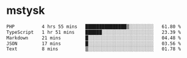 # mstysk

<!--START_SECTION:waka-->

```txt
PHP          4 hrs 55 mins   ███████████████▒░░░░░░░░░   61.80 %
TypeScript   1 hr 51 mins    ██████░░░░░░░░░░░░░░░░░░░   23.39 %
Markdown     21 mins         █░░░░░░░░░░░░░░░░░░░░░░░░   04.48 %
JSON         17 mins         █░░░░░░░░░░░░░░░░░░░░░░░░   03.56 %
Text         8 mins          ▒░░░░░░░░░░░░░░░░░░░░░░░░   01.78 %
```

<!--END_SECTION:waka-->
